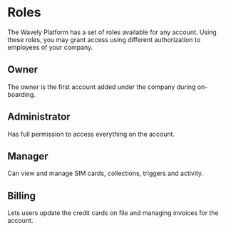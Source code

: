 # Roles

The Wavely Platform has a set of roles available for any account. Using these roles, you may grant access using different authorization to employees of your company.

## Owner

The owner is the first account added under the company during on-boarding.

## Administrator

Has full permission to access everything on the account.

## Manager

Can view and manage SIM cards, collections, triggers and activity.

## Billing

Lets users update the credit cards on file and managing invoices for the account.